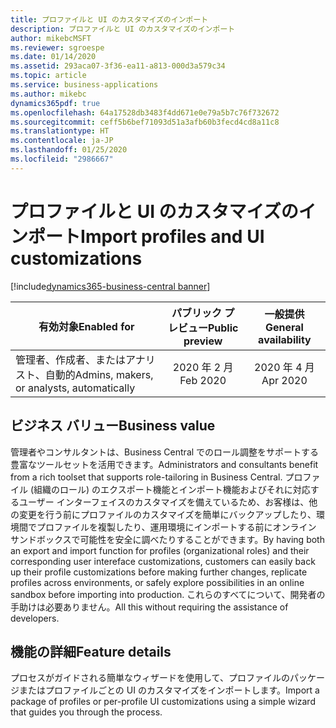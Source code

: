```yaml
---
title: プロファイルと UI のカスタマイズのインポート
description: プロファイルと UI のカスタマイズのインポート
author: mikebcMSFT
ms.reviewer: sgroespe
ms.date: 01/14/2020
ms.assetid: 293aca07-3f36-ea11-a813-000d3a579c34
ms.topic: article
ms.service: business-applications
ms.author: mikebc
dynamics365pdf: true
ms.openlocfilehash: 64a17528db3483f4dd671e0e79a5b7c76f732672
ms.sourcegitcommit: ceff5b6bef71093d51a3afb60b3fecd4cd8a11c8
ms.translationtype: HT
ms.contentlocale: ja-JP
ms.lasthandoff: 01/25/2020
ms.locfileid: "2986667"
---
```

# <a name="import-profiles-and-ui-customizations"></a><span data-ttu-id="2bf9c-103">プロファイルと UI のカスタマイズのインポート</span><span class="sxs-lookup"><span data-stu-id="2bf9c-103">Import profiles and UI customizations</span></span>
[!include[dynamics365-business-central banner](../includes/dynamics365-business-central.md)]

| <span data-ttu-id="2bf9c-104">有効対象</span><span class="sxs-lookup"><span data-stu-id="2bf9c-104">Enabled for</span></span>    |  <span data-ttu-id="2bf9c-105">パブリック プレビュー</span><span class="sxs-lookup"><span data-stu-id="2bf9c-105">Public preview</span></span> | <span data-ttu-id="2bf9c-106">一般提供</span><span class="sxs-lookup"><span data-stu-id="2bf9c-106">General availability</span></span> | 
| ---------- | :----------: |:----------: |
|<span data-ttu-id="2bf9c-107">管理者、作成者、またはアナリスト、自動的</span><span class="sxs-lookup"><span data-stu-id="2bf9c-107">Admins, makers, or analysts, automatically</span></span>|<span data-ttu-id="2bf9c-108">2020 年 2 月</span><span class="sxs-lookup"><span data-stu-id="2bf9c-108">Feb 2020</span></span>| <span data-ttu-id="2bf9c-109">2020 年 4 月</span><span class="sxs-lookup"><span data-stu-id="2bf9c-109">Apr 2020</span></span>|


## <a name="business-value"></a><span data-ttu-id="2bf9c-110">ビジネス バリュー</span><span class="sxs-lookup"><span data-stu-id="2bf9c-110">Business value</span></span>
<!-- bv start -->
<span data-ttu-id="2bf9c-111">管理者やコンサルタントは、Business Central でのロール調整をサポートする豊富なツールセットを活用できます。</span><span class="sxs-lookup"><span data-stu-id="2bf9c-111">Administrators and consultants benefit from a rich toolset that supports role-tailoring in Business Central.</span></span> <span data-ttu-id="2bf9c-112">プロファイル (組織のロール) のエクスポート機能とインポート機能およびそれに対応するユーザー インターフェイスのカスタマイズを備えているため、お客様は、他の変更を行う前にプロファイルのカスタマイズを簡単にバックアップしたり、環境間でプロファイルを複製したり、運用環境にインポートする前にオンライン サンドボックスで可能性を安全に調べたりすることができます。</span><span class="sxs-lookup"><span data-stu-id="2bf9c-112">By having both an export and import function for profiles (organizational roles) and their corresponding user intereface customizations, customers can easily back up their profile customizations before making further changes, replicate profiles across environments, or safely explore possibilities in an online sandbox before importing into production.</span></span> <span data-ttu-id="2bf9c-113">これらのすべてについて、開発者の手助けは必要ありません。</span><span class="sxs-lookup"><span data-stu-id="2bf9c-113">All this without requiring the assistance of developers.</span></span>
<!-- bv end -->



## <a name="feature-details"></a><span data-ttu-id="2bf9c-114">機能の詳細</span><span class="sxs-lookup"><span data-stu-id="2bf9c-114">Feature details</span></span>
<!--feature detail start -->
<span data-ttu-id="2bf9c-115">プロセスがガイドされる簡単なウィザードを使用して、プロファイルのパッケージまたはプロファイルごとの UI のカスタマイズをインポートします。</span><span class="sxs-lookup"><span data-stu-id="2bf9c-115">Import a package of profiles or per-profile UI customizations using a simple wizard that guides you through the process.</span></span>
<!--feature detail end -->









